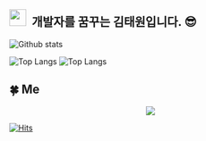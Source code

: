 ## <img src="https://raw.githubusercontent.com/iampavangandhi/iampavangandhi/master/gifs/Hi.gif" width="30px">  &nbsp;개발자를 꿈꾸는 김태원입니다. 😎 

![Github stats](https://github-readme-stats.vercel.app/api?username=kimtae9217&show_icons=true&include_all_commits=true&count_private=true")

![Top Langs](https://github-readme-stats.vercel.app/api/top-langs/?username=kimtae9217&layout=compact&hide=Visual%20Basic)
![Top Langs](https://github-readme-stats.vercel.app/api/top-langs/?username=kimtae9217&layout=compact)


<h2>🍀 Me </h2>

<p align="center">
<!--   <a href="https://velog.io/@kimtae9217"><img src="https://img.shields.io/badge/Tech%20Blog-11B48A?style=flat&logo=Vimeo&logoColor=white"/></a>&nbsp
  <a href="https://www.instagram.com/taewon_is1/"><img src="https://img.shields.io/badge/Instagram-E4405F?style=flat&logo=Instagram&logoColor=white"/></a>&nbsp -->
  <a href="mailto:kimtae9217@gmail.com"><img src="https://img.shields.io/badge/kimtae9217@gmail.com-D14836?style=flat&logo=Gmail&logoColor=white"/></a>
</p>

[![Hits](https://hits.seeyoufarm.com/api/count/incr/badge.svg?url=https%3A%2F%2Fgithub.com%2Fkimtae9217&count_bg=%23FF8888&title_bg=%239BB1FF&icon=&icon_color=%23D99595&title=visit+&edge_flat=false)](https://hits.seeyoufarm.com)
